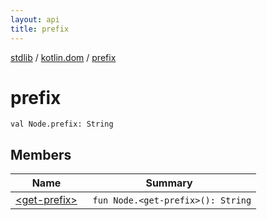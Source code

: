 ```yaml
---
layout: api
title: prefix
---
```

[stdlib](../../index.html) / [kotlin.dom](../index.html) / [prefix](index.html)

# prefix

```
val Node.prefix: String
```
## Members
| Name | Summary |
|------|---------|
|[&lt;get-prefix&gt;](_get-prefix_.html)|&nbsp;&nbsp;`fun Node.<get-prefix>(): String`<br>|
